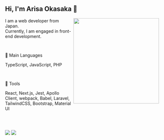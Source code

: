 ## Hi, I'm Arisa Okasaka 💫

<!--
**arisaokasaka/arisaokasaka** is a ✨ _special_ ✨ repository because its `README.md` (this file) appears on your GitHub profile.

Here are some ideas to get you started:

- 🔭 I’m currently working on ...
- 🌱 I’m currently learning ...
- 👯 I’m looking to collaborate on ...
- 🤔 I’m looking for help with ...
- 💬 Ask me about ...
- 📫 How to reach me: ...
- 😄 Pronouns: ...
- ⚡ Fun fact: ...
🔭🐠🐬🐋🐳🐾🦔☘️🍀💐🌷🌹🌸🌼🌻✨💫🥐🥐🥯🍞🥖🎸🎺🎷🥁🎈📚📌📍
-->

<p>
  <img align="right" width="280px" src="https://user-images.githubusercontent.com/68284764/134769786-684cf04e-7006-4356-b3db-2cb1b703ea72.png" />
</p>


I am a web developer from Japan.<br />
Currently, I am engaged in front-end development.


<br />

<p>🎸 Main Languages</p>

<p>TypeScript, JavaScript, PHP</p>

<br />

<p>🔭 Tools</p>

<p>React, Next.js, Jest, Apollo Client, webpack, Babel, Laravel, TailwindCSS, Bootstrap, Material UI</p>

<br />
<br />

<p>
  <img src="https://github-readme-stats.vercel.app/api/top-langs/?username=arisaokasaka&hide=css,html,Shell,Dockerfile,blade&theme=tokyonight" />
  <img src="https://github-readme-stats.vercel.app/api?username=arisaokasaka&theme=tokyonight&show_icons=true&icon_color=36B0A3&line_height=40&count_private=true" />
</p>
